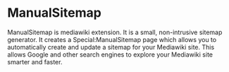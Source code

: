 ManualSitemap
=============

ManualSitemap is mediawiki extension.
It is a small, non-intrusive sitemap generator. It creates a Special:ManualSitemap page which allows you to automatically create and update a sitemap for your Mediawiki site. This allows Google and other search engines to explore your Mediawiki site smarter and faster.